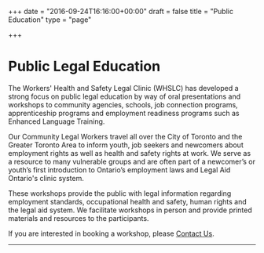 +++
date = "2016-09-24T16:16:00+00:00"
draft = false
title = "Public Education"
type = "page"

+++
# Public Legal Education

The Workers' Health and Safety Legal Clinic (WHSLC) has developed a strong focus on public legal education by way of oral presentations and workshops to community agencies, schools, job connection programs, apprenticeship programs and employment readiness programs such as Enhanced Language Training.

Our Community Legal Workers travel all over the City of Toronto and the Greater Toronto Area to inform youth, job seekers and newcomers about employment rights as well as health and safety rights at work. We serve as a resource to many vulnerable groups and are often part of a newcomer’s or youth’s first introduction to Ontario’s employment laws and Legal Aid Ontario's clinic system.

These workshops provide the public with legal information regarding employment standards, occupational health and safety, human rights and the legal aid system. We facilitate workshops in person and provide printed materials and resources to the participants.

If you are interested in booking a workshop, please [Contact Us](/contact/).

------